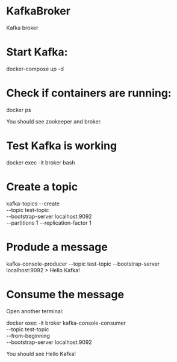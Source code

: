 # KafkaBroker
Kafka broker

# Start Kafka:
docker-compose up -d

# Check if containers are running:
docker ps

You should see zookeeper and broker.

# Test Kafka is working
docker exec -it broker bash

# Create a topic
kafka-topics --create \
  --topic test-topic \
  --bootstrap-server localhost:9092 \
  --partitions 1 --replication-factor 1

# Produde a message
kafka-console-producer --topic test-topic --bootstrap-server localhost:9092 > Hello Kafka!

# Consume the message
Open another terminal:

docker exec -it broker kafka-console-consumer \
  --topic test-topic \
  --from-beginning \
  --bootstrap-server localhost:9092

You should see
Hello Kafka!


